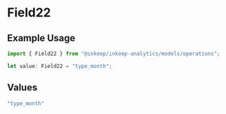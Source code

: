 # Field22

## Example Usage

```typescript
import { Field22 } from "@inkeep/inkeep-analytics/models/operations";

let value: Field22 = "type_month";
```

## Values

```typescript
"type_month"
```